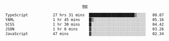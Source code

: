 <p align="center">
  <samp>
    <a href="https://yiwwhl.com">me</a>
  </samp>
</p>

<!--START_SECTION:waka-->

```txt
TypeScript           27 hrs 31 mins  ████████████████████▒░░░░   80.87 %
YAML                 1 hr 45 mins    █▒░░░░░░░░░░░░░░░░░░░░░░░   05.16 %
SCSS                 1 hr 30 mins    █░░░░░░░░░░░░░░░░░░░░░░░░   04.42 %
JSON                 1 hr 6 mins     ▓░░░░░░░░░░░░░░░░░░░░░░░░   03.26 %
JavaScript           47 mins         ▓░░░░░░░░░░░░░░░░░░░░░░░░   02.34 %
```

<!--END_SECTION:waka-->